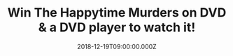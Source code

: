 ---
campaign-uuid: "c-3c013610-f0c7-4232-99c7-4755c8e25ab6"
type: "Competition"
category: "Entertainment"
date: "2018-12-19T09:00:00.000Z"
end-date: "2019-01-19T23:59:00.000Z"
disable-form: false
is_promoted: true
has_entry_page: true
title: "Win The Happytime Murders on DVD & a DVD player to watch it!"
competition-description: "<p>Discover what happens on the other side of the street\
  \ in the outrageous comedy,\_The Happytime Murders, available on Digital Download\
  \ December 20 and on DVD December 26, courtesy of STXinternational, a division of\
  \ STX Entertainment, and Sony Pictures Home Entertainment.</p>\r\n<p>We are giving\
  \ away 6 copies of this filthy comedy The Happytime Murders to 6 lucky NME AAA members\
  \ PLUS 1 amazing DVD player to 1 of them to win!</p>\r\n<p>Does it sound like the\
  \ best plan for your weekend? Enter below for a chance to win!</p>"
hero-header: "Win The Happytime Murders on DVD & a DVD player to watch it!"
terms-confirmation: "N/A"
banner-img: "https://assets.expresslyapp.com/asset-4e2f18ab-3994-4c07-8f55-95612c24d2de.jpg"
logo-left-href: "aaa.nme.com"
logo-left-image: "https://assets.expresslyapp.com/asset-f0580916-c129-4da9-b84c-4c0d7b515404.jpg"
logo-left-title: "Sony Pictures"
bg-image-hero: "https://assets.expresslyapp.com/asset-8f03030c-2413-4f2e-bfd6-17771bb9cc80.jpg"
bg-image-first: "https://assets.expresslyapp.com/asset-e3d74b7c-1922-48e3-93c6-6beea28df7bf.jpg"
bg-image-second: "https://assets.expresslyapp.com/asset-57569b7e-d5ee-4c68-bc3c-14037a3aa18d.jpg"
bg-image-third: "https://assets.expresslyapp.com/asset-5ce41899-2cb2-4565-817c-9539fef0972a.jpg"
section1-content: "<p>No Sesame. All Street. THE HAPPYTIME MURDERS is a filthy comedy\
  \ set in the underbelly of Los Angeles where puppets and humans coexist. Two clashing\
  \ detectives with a shared secret, one human and one puppet, are forced to work\
  \ together again to solve the brutal murders of the former cast of a beloved classic\
  \ puppet television show.</p>\r\n<p>The Happytime Murders\_is directed and produced\
  \ by\_Brian Henson\_(The Muppet Christmas Carol)\_alongside producers\_Jeffrey Hayes,\_\
  Melissa McCarthy, and\_Ben Falcone. The film also features an all-star comedy cast\
  \ including\_Melissa McCarthy\_(The Boss, Spy, Bridesmaids),\_Maya Rudolph\_(Bridesmaids),\_\
  Joel McHale\_(TV’s Community), and\_Elizabeth Banks\_(The Hunger Games franchise,\
  \ Pitch Perfect franchise).??</p>"
section2-content: "Detective Phil Philips is a down-on-his-luck puppet who used to\
  \ work in the Los Angeles Police Department. When two puppets from an old TV show\
  \ wind up dead, Phil suspects something is afoot and returns to the LAPD as a consultant.\
  \ Reunited with his former human police partner, Connie Edwards, the squabbling\
  \ twosome soon find themselves in a race against time to save former cast members\
  \ before the killer strikes again. The Happytime Murders is packed with clever improv\
  \ and shocking humour. ?\_ ?"
section3-content: "<p>This amazing DVD includes exclusive bonus features for you to\
  \ get stuck into! We are giving away 6 copies of this filthy comedy The Happytime\
  \ Murders to 6 lucky NME AAA members PLUS 1 amazing DVD player to 1 of them!</p>\r\
  \n<p>Enter the form below for a chance to win and get ready to have the best night\
  \ in watching this outrageous comedy! Good luck!</p>"
entry-title: "Win The Happytime Murders on DVD & a DVD player to watch it!"
entry-content: "Enter the draw to win The Happytime Murders on DVD & a DVD player\
  \ to watch it by completing the form below before 23:59 on 19th of January 2019."
has-winner: false
prize-description: "6 winners win The Happytime Murders on DVD & one of the 6 winners\
  \ win a  DVD player to watch it.\r\nDVD player (TBA)."
special-conditions: "Multiple entries are allowed up to one every day."
country-restrictions:
- "GB"
---